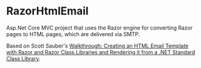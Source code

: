 # RazorHtmlEmail
Asp.Net Core MVC project that uses the Razor engine for converting Razor pages to HTML pages, which are delivered via SMTP.

Based on Scott Sauber's [Walkthrough: Creating an HTML Email Template with Razor and Razor Class Libraries and Rendering it from a .NET Standard Class Library](https://scottsauber.com/2018/07/07/walkthrough-creating-an-html-email-template-with-razor-and-razor-class-libraries-and-rendering-it-from-a-net-standard-class-library/).
